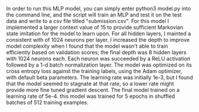In order to run this MLP model, you can simply enter python3 model.py into
the command line, and the script will train an MLP and test it on the test
data and write to a csv file titled "submission.csv". For this model I implemented
a larger context value of 15 to provide sufficient Markovian state imitation for the model
to learn upon. For all hidden layers, I mainted a consistent with of 1024 neurons
per layer. I increased the depth to improve model complexity when I found that the model wasn't able
to train efficiently based on validation scores; the final depth was
8 hidden layers with 1024 neurons each.  Each neuron was succeeded by a ReLU
activation followed by a 1-d batch normalization layer. The model was optimized on
its cross entropy loss against the training labels, using the Adam optimizer, with
default beta parameters. The learning rate was initially 1e-3, but I found that
the model seemed to stagnate at that rate, so a lower rate might provide more fine
tuned gradient descent. The final model trained on a learning rate of 5e-4. this
model was trained for 5 epochs in shuffled batches of 512 training examples.
